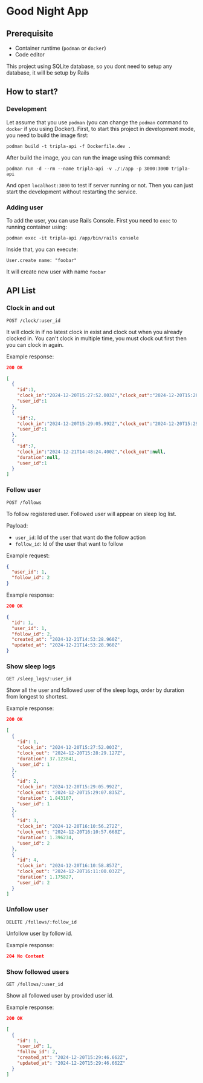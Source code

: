# Good Night App

## Prerequisite

- Container runtime (`podman` or `docker`)
- Code editor

This project using SQLite database, so you dont need to setup any database, it will be setup by Rails

## How to start?

### Development

Let assume that you use `podman` (you can change the `podman` command to `docker` if you using Docker). First, to start this project in development mode, you need to build the image first:

```shell
podman build -t tripla-api -f Dockerfile.dev .
```

After build the image, you can run the image using this command:

```shell
podman run -d --rm --name tripla-api -v ./:/app -p 3000:3000 tripla-api
```

And open `localhost:3000` to test if server running or not. Then you can just start the development without restarting the service.

### Adding user

To add the user, you can use Rails Console. First you need to `exec` to running container using:

```shell
podman exec -it tripla-api /app/bin/rails console
```

Inside that, you can execute:

```rails
User.create name: "foobar"
```

It will create new user with name `foobar`

## API List

### Clock in and out

`POST /clock/:user_id`

It will clock in if no latest clock in exist and clock out when you already clocked in.
You can't clock in multiple time, you must clock out first then you can clock in again.

Example response:

```json
200 OK

[
  {
    "id":1,
    "clock_in":"2024-12-20T15:27:52.003Z","clock_out":"2024-12-20T15:28:29.127Z","duration":37.123841,
    "user_id":1
  },
  {
    "id":2,
    "clock_in":"2024-12-20T15:29:05.992Z","clock_out":"2024-12-20T15:29:07.835Z","duration":1.843107,
    "user_id":1
  },
  {
    "id":7,
    "clock_in":"2024-12-21T14:48:24.400Z","clock_out":null,
    "duration":null,
    "user_id":1
  }
]
```

### Follow user

`POST /follows`

To follow registered user. Followed user will appear on sleep log list.

Payload:

- `user_id`: Id of the user that want do the follow action
- `follow_id`: Id of the user that want to follow

Example request:

```json
{
  "user_id": 1,
  "follow_id": 2
}
```

Example response:

```json
200 OK

{
  "id": 1,
  "user_id": 1,
  "follow_id": 2,
  "created_at": "2024-12-21T14:53:28.960Z",
  "updated_at": "2024-12-21T14:53:28.960Z"
}
```

### Show sleep logs

`GET /sleep_logs/:user_id`

Show all the user and followed user of the sleep logs, order by duration from longest to shortest.

Example response:

```json
200 OK

[
  {
    "id": 1,
    "clock_in": "2024-12-20T15:27:52.003Z",
    "clock_out": "2024-12-20T15:28:29.127Z",
    "duration": 37.123841,
    "user_id": 1
  },
  {
    "id": 2,
    "clock_in": "2024-12-20T15:29:05.992Z",
    "clock_out": "2024-12-20T15:29:07.835Z",
    "duration": 1.843107,
    "user_id": 1
  },
  {
    "id": 3,
    "clock_in": "2024-12-20T16:10:56.272Z",
    "clock_out": "2024-12-20T16:10:57.668Z",
    "duration": 1.396234,
    "user_id": 2
  },
  {
    "id": 4,
    "clock_in": "2024-12-20T16:10:58.857Z",
    "clock_out": "2024-12-20T16:11:00.032Z",
    "duration": 1.175827,
    "user_id": 2
  }
]
```

### Unfollow user

`DELETE /follows/:follow_id`

Unfollow user by follow id.

Example response:

```json
204 No Content
```

### Show followed users

`GET /follows/:user_id`

Show all followed user by provided user id.

Example response:

```json
200 OK

[
  {
    "id": 1,
    "user_id": 1,
    "follow_id": 2,
    "created_at": "2024-12-20T15:29:46.662Z",
    "updated_at": "2024-12-20T15:29:46.662Z"
  }
]
```
